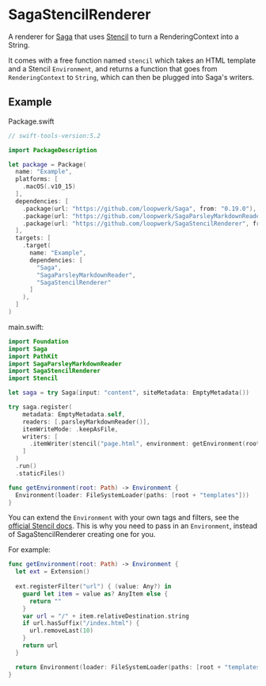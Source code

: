 # SagaStencilRenderer
A renderer for [Saga](https://github.com/loopwerk/Saga) that uses [Stencil](https://github.com/stencilproject/Stencil) to turn a RenderingContext into a String.

It comes with a free function named `stencil` which takes an HTML template and a Stencil `Environment`, and returns a function that goes from `RenderingContext` to `String`, which can then be plugged into Saga's writers.

## Example
Package.swift

``` swift
// swift-tools-version:5.2

import PackageDescription

let package = Package(
  name: "Example",
  platforms: [
    .macOS(.v10_15)
  ],
  dependencies: [
    .package(url: "https://github.com/loopwerk/Saga", from: "0.19.0"),
    .package(url: "https://github.com/loopwerk/SagaParsleyMarkdownReader", from: "0.4.0"),
    .package(url: "https://github.com/loopwerk/SagaStencilRenderer", from: "0.1.0")
  ],
  targets: [
    .target(
      name: "Example",
      dependencies: [
        "Saga",
        "SagaParsleyMarkdownReader",
        "SagaStencilRenderer"
      ]
    ),
  ]
)
```

main.swift:

```swift
import Foundation
import Saga
import PathKit
import SagaParsleyMarkdownReader
import SagaStencilRenderer
import Stencil

let saga = try Saga(input: "content", siteMetadata: EmptyMetadata())

try saga.register(
    metadata: EmptyMetadata.self,
    readers: [.parsleyMarkdownReader()],
    itemWriteMode: .keepAsFile,
    writers: [
      .itemWriter(stencil("page.html", environment: getEnvironment(root: saga.rootPath)))
    ]
  )
  .run()
  .staticFiles()

func getEnvironment(root: Path) -> Environment {
  Environment(loader: FileSystemLoader(paths: [root + "templates"]))
}
```

You can extend the `Environment` with your own tags and filters, see the [official Stencil docs](https://stencil.fuller.li/en/latest/custom-template-tags-and-filters.html). This is why you need to pass in an `Environment`, instead of SagaStencilRenderer creating one for you.

For example:

```swift
func getEnvironment(root: Path) -> Environment {
  let ext = Extension()
  
  ext.registerFilter("url") { (value: Any?) in
    guard let item = value as? AnyItem else {
      return ""
    }
    var url = "/" + item.relativeDestination.string
    if url.hasSuffix("/index.html") {
      url.removeLast(10)
    }
    return url
  }

  return Environment(loader: FileSystemLoader(paths: [root + "templates"]), extensions: [ext])
}
```